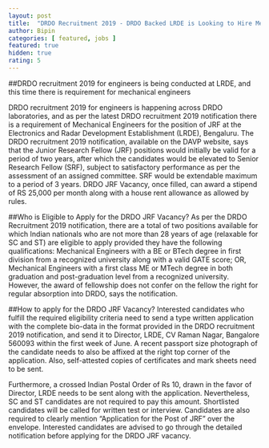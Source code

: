 ```yaml
---
layout: post
title:  "DRDO Recruitment 2019 - DRDO Backed LRDE is Looking to Hire Mechanical Engineers, Salary Rs 25,000"
author: Bipin
categories: [ featured, jobs ]
featured: true
hidden: true
rating: 5
---
```

##DRDO recruitment 2019 for engineers is being conducted at LRDE, and this time there is requirement for mechanical engineers

DRDO recruitment 2019 for engineers is happening across DRDO laboratories, and as per the latest DRDO recruitment 2019 notification there is a requirement of Mechanical Engineers for the position of JRF at the Electronics and Radar Development Establishment (LRDE), Bengaluru. The DRDO recruitment 2019 notification, available on the DAVP website, says that the Junior Research Fellow (JRF) positions would initially be valid for a period of two years, after which the candidates would be elevated to Senior Research Fellow (SRF), subject to satisfactory performance as per the assessment of an assigned committee. SRF would be extendable maximum to a period of 3 years. DRDO JRF Vacancy, once filled, can award a stipend of RS 25,000 per month along with a house rent allowance as allowed by rules.


##Who is Eligible to Apply for the DRDO JRF Vacancy?
As per the DRDO Recruitment 2019 notification, there are a total of two positions available for which Indian nationals who are not more than 28 years of age (relaxable for SC and ST) are eligible to apply provided they have the following qualifications: Mechanical Engineers with a BE or BTech degree in first division from a recognized university along with a valid GATE score; OR, Mechanical Engineers with a first class ME or MTech degree in both graduation and post-graduation level from a recognized university. However, the award of fellowship does not confer on the fellow the right for regular absorption into DRDO, says the notification.

##How to apply for the DRDO JRF Vacancy?
Interested candidates who fulfill the required eligibility criteria need to send a type written application with the complete bio-data in the format provided in the DRDO recruitment 2019 notification, and send it to Director, LRDE, CV Raman Nagar, Bangalore 560093 within the first week of June. A recent passport size photograph of the candidate needs to also be affixed at the right top corner of the application. Also, self-attested copies of certificates and mark sheets need to be sent.

Furthermore, a crossed Indian Postal Order of Rs 10, drawn in the favor of Director, LRDE needs to be sent along with the application. Nevertheless, SC and ST candidates are not required to pay this amount. Shortlisted candidates will be called for written test or interview. Candidates are also required to clearly mention “Application for the Post of JRF” over the envelope. Interested candidates are advised to go through the detailed notification before applying for the DRDO JRF vacancy.
